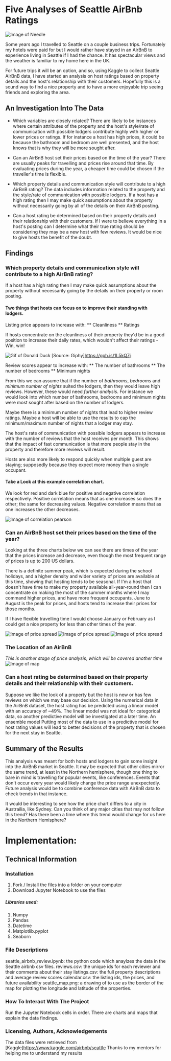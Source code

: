 # Five Analyses of Seattle AirBnb Ratings

![Image of Needle](space_needle.png)

Some years ago I travelled to Seattle on a couple business trips. Fortunately my hotels were paid for but I would rather have stayed in an AirBnB to experience living in Seattle if I had the chance. It has spectacular views and the weather is familiar to my home here in the UK.

For future trips it will be an option, and so, using Kaggle to collect Seattle AirBnB data, I have started an analysis on host ratings based on property details and the host's relationship with their customers. Hopefully this is a sound way to find a nice property and to have a more enjoyable trip seeing friends and exploring the area.



## An Investigation Into The Data

* Which variables are closely related?
There are likely to be instances where certain attributes of the property and the host's style/rate of communication with possible lodgers contribute highly with higher or lower prices or ratings.
If for instance a host has high prices, it could be because the bathroom and bedroom are well presented, and the host knows that is why they will be more sought after.


* Can an AirBnB host set their prices based on the time of the year?
There are usually peaks for travelling and prices rise around that time. By evaluating prices during the year, a cheaper time could be chosen if the traveller's time is flexible.


* Which property details and communication style will contribute to a high AirBnB rating?
The data includes information related to the property and the style/rate of communication with possible lodgers.
If a host has a high rating then I may make quick assumptions about the property without necessarily going by all of the details on their AirBnB posting.


* Can a host rating be determined based on their property details and their relationship with their customers.
If I were to believe everything in a host's posting can I determine what their true rating should be considering they may be a new host with few reviews. It would be nice to give hosts the benefit of the doubt.



## Findings

### Which property details and communication style will contribute to a high AirBnB rating?
If a host has a high rating then I may make quick assumptions about the property without necessarily going by the details on their property or room posting.

#### Two things that hosts can focus on to improve their standing with lodgers.

Listing price appears to increase with:
** Cleanliness
** Ratings

If hosts concentrate on the cleanliness of their property they'd be in a good position to increase their daily rates, which wouldn't affect their ratings - Win, win!

![Gif of Donald Duck](donald_money.gif)
[Source: Giphy]https://gph.is/1L5kQ7j

Review scores appear to increase with:
** The number of bathrooms
** The number of bedrooms
** Minimum nights

From this we can assume that if the number of _bathrooms_, _bedrooms_ and _minimum number of nights_ suited the lodgers, then they would leave high reviews. However, these would need *further analysis*. For instance we would look into which number of bathrooms, bedrooms and minimum nights were most sought after based on the number of lodgers.

Maybe there is a minimum number of nights that lead to higher review ratings.
Maybe a host will be able to use the results to cap the minimum/maximum number of nights that a lodger may stay.

The host's rate of communication with possible lodgers appears to increase with the number of reviews that the host receives per month. This shows that the impact of fast communication is that more people stay in the property and therefore more reviews will result.

Hosts are also more likely to respond quickly when multiple guest are staying; supposedly because they expect more money than a single occupant.


#### Take a Look at this example correlation chart.
We look for red and dark blue for positive and negative correlation respectively.
Positive correlation means that as one increases so does the other; the same for decreasing values.
Negative correlation means that as one increases the other decreases.

![Image of correlation pearson](correlation_pearson.png)


### Can an AirBnB host set their prices based on the time of the year?
Looking at the three charts below we can see there are times of the year that the prices increase and decrease, even though the most frequent range of prices is up to 200 US dollars.

There is a definite summer peak, which is expected during the school holidays, and a higher density and wider variety of prices are available at this time, showing that hosting tends to be seasonal. If I'm a host that doesn't have time to make my property available all-year-round then I can concentrate on making the most of the summer months where I may command higher prices, and have more frequent occupants. June to August is the peak for prices, and hosts tend to increase their prices for those months.

If I have flexible travelling time I would choose January or February as I could get a nice property for less than other times of the year.

![Image of price spread](price_spread.png)
![Image of price spread](price_spread2.png)
![Image of price spread](price_spread3.png)

### The Location of an AirBnB
*This is another stage of price analysis, which will be covered another time*
![Image of map](mapping_seattle.png)


### Can a host rating be determined based on their property details and their relationship with their customers.
Suppose we like the look of a property but the host is new or has few reviews on which we may base our decision.
Using the numerical data in the AirBnB dataset, the host rating has be predicted using a linear model with an accuracy of ~49%. The linear model was not ideal for categorical data, so another predictive model will be investigated at a later time. An ensemble model 
Putting most of the data to use in a predictive model for host rating values will lead to better decisions of the property that is chosen for the next stay in Seattle.


## Summary of the Results
This analysis was meant for both hosts and lodgers to gain some insight into the AirBnB market in Seattle. It may be expected that other cities mirror the same trend, at least in the Northern hemisphere, though one thing to bare in mind is travelling for popular events, like conferences. Events that don't occur every year would likely change the price range unexpectedly. Future analysis would be to combine conference data with AirBnB data to check trends in that instance. 

It would be interesting to see how the price chart differs to a city in Austrailia, like Sydney.
Can you think of any major cities that may not follow this trend?
Has there been a time where this trend would change for us here in the Northern Hemisphere? 


# Implementation:
## Technical Information

### Installation
1. Fork / Install the files into a folder on your computer
1. Download Jupyter Notebook to use the files


##### Libraries used:
1. Numpy
1. Pandas
1. Datetime
1. Matplotlib.pyplot
1. Seaborn


### File Descriptions
seattle_airbnb_review.ipynb: the python code which anaylzes the data in the Seattle airbnb csv files.
reviews.csv: the unique ids for each reviewer and their comments about their stay
listings.csv: the full property descriptions and average review scores
calendar.csv: the listing ids, the prices, and future availability
seattle_map.png: a drawing of  to use as the border of the map for plotting the longitude and latitude of the properties.


### How To Interact With The Project
Run the Jupyter Notebook cells in order. There are charts and maps that explain the data findings.


### Licensing, Authors, Acknowledgements

The data files were retrieved from [Kaggle]https://www.kaggle.com/airbnb/seattle
Thanks to my mentors for helping me to understand my results
